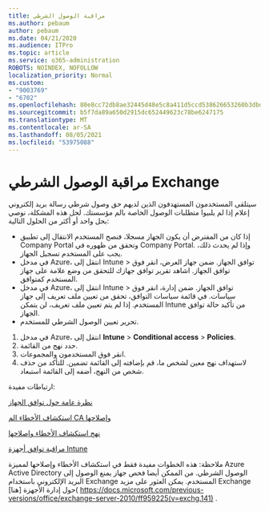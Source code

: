 ```yaml
---
title: مراقبة الوصول الشرطي
ms.author: pebaum
author: pebaum
ms.date: 04/21/2020
ms.audience: ITPro
ms.topic: article
ms.service: o365-administration
ROBOTS: NOINDEX, NOFOLLOW
localization_priority: Normal
ms.custom:
- "9003769"
- "6702"
ms.openlocfilehash: 80e8cc72db8ae32445d48e5c8a411d5ccd538626653260b3dbd28a247561e888
ms.sourcegitcommit: b5f7da89a650d2915dc652449623c78be6247175
ms.translationtype: MT
ms.contentlocale: ar-SA
ms.lasthandoff: 08/05/2021
ms.locfileid: "53975088"
---
```

# <a name="monitoring-conditional-access-for-exchange"></a>مراقبة الوصول الشرطي Exchange

سيتلقى المستخدمون المستهدفون الذين لديهم حق وصول شرطي رسالة بريد إلكتروني إعلام إذا لم يلبيوا متطلبات الوصول الخاصة بالم مؤسستك. لحل هذه المشكلة، نوصي بحل واحد أو أكثر من الحلول التالية:

- إذا كان من المفترض أن يكون الجهاز مسجلا، فنصح المستخدم الانتقال إلى تطبيق Company Portal وتحقق من ظهوره في Company Portal. وإذا لم يحدث ذلك، يجب على المستخدم تسجيل الجهاز.
- في مدخل Azure، انتقل إلى Intune > توافق الجهاز. ضمن جهاز العرض، انقر فوق توافق الجهاز. اشاهد تقرير توافق جهازك للتحقق من وضع علامة على جهاز المستخدم كمتوافق.
- في مدخل Azure، انتقل إلى Intune > توافق الجهاز. ضمن إدارة، انقر فوق سياسات. في قائمة سياسات التوافق، تحقق من تعيين ملف تعريف إلى جهاز المستخدم. إذا لم يتم تعيين ملف تعريف، لن يتمكن Intune من تأكيد حالة توافق الجهاز.
- تحرير تعيين الوصول الشرطي للمستخدم.

1. في مدخل Azure، انتقل إلى **Intune**  >  **Conditional access**  >  **Policies**.
2. حدد نهج من القائمة.
3. انقر فوق المستخدمون والمجموعات.
4. لاستهداف نهج معين لشخص ما، قم بإضافته إلى القائمة تضمين. للتأكد من حذف شخص من النهج، أضفه إلى القائمة استبعاد.

ارتباطات مفيدة:

[نظرة عامة حول توافق الجهاز](https://docs.microsoft.com/intune/device-compliance-get-started)

[استكشاف الأخطاء الم CA وإصلاحها](https://docs.microsoft.com/intune/troubleshoot-conditional-access)

[نهج استكشاف الأخطاء وإصلاحها](https://docs.microsoft.com/troubleshoot/mem/intune/troubleshoot-policies-in-microsoft-intune)

[مراقبة توافق أجهزة Intune](https://docs.microsoft.com/intune/compliance-policy-monitor)

ملاحظة: هذه الخطوات مفيدة فقط في استكشاف الأخطاء وإصلاحها لمميزة Azure Active Directory الوصول الشرطي. من الممكن أيضا فحص جهاز يمنع الوصول إلى البريد الإلكتروني باستخدام Exchange المستخدم. يمكن العثور على مزيد Exchange حول إدارة الأجهزة [هنا]( https://docs.microsoft.com/previous-versions/office/exchange-server-2010/ff959225(v=exchg.141) .
